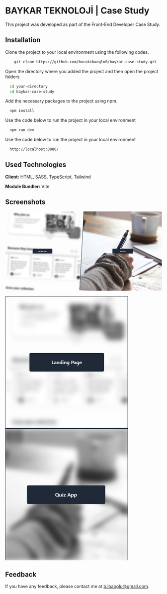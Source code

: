 
# BAYKAR TEKNOLOJİ | Case Study

This project was developed as part of the Front-End Developer Case Study.


## Installation

Clone the project to your local environment using the following codes.

```bash 
    git clone https://github.com/burakibaoglu0/baykar-case-study.git
```

Open the directory where you added the project and then open the project folders

```bash 
  cd your-directory
  cd baykar-case-study
```

Add the necessary packages to the project using npm.

```bash 
  npm install
```

Use the code below to run the project in your local environment

```bash 
  npm run dev
```

Use the code below to run the project in your local environment

```bash 
  http://localhost:8080/
```
## Used Technologies

**Client:** HTML, SASS, TypeScript, Tailwind

**Module Bundler:** Vite
## Screenshots

![Home Page - Desktop](https://github.com/burakibaoglu0/baykar-case-study/blob/main/src/assets/images/HP-Desktop.png?raw=true)

![Home Page - Mobile](https://github.com/burakibaoglu0/baykar-case-study/blob/main/src/assets/images/HP-Mobile.png?raw=true)
## Feedback

If you have any feedback, please contact me at b.ibaoglu@gmail.com.

  
